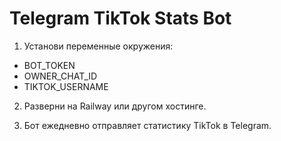 # Telegram TikTok Stats Bot

1. Установи переменные окружения:
- BOT_TOKEN
- OWNER_CHAT_ID
- TIKTOK_USERNAME

2. Разверни на Railway или другом хостинге.

3. Бот ежедневно отправляет статистику TikTok в Telegram.
